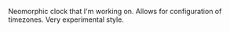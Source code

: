 Neomorphic clock that I'm working on. Allows for configuration of timezones. Very experimental style.